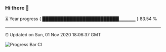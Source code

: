 ### Hi there 👋

⏳ Year progress { █████████████████████████▁▁▁▁▁ } 83.54 %

---

⏰ Updated on Sun, 01 Nov 2020 18:06:37 GMT

![Progress Bar CI](https://github.com/liununu/liununu/workflows/Progress%20Bar%20CI/badge.svg)
